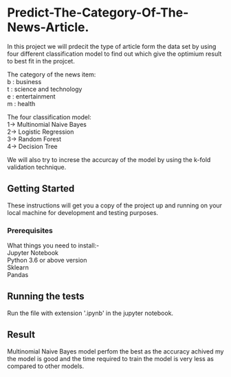 # Predict-The-Category-Of-The-News-Article.

In this project we will prdecit the type of article form the data set by using four different classification model to find out which give the optimium result to best fit in the projcet.

The category of the news item:\
b : business\
t : science and technology\
e : entertainment\
m : health

The four classification model:\
1-> Multinomial Naive Bayes\
2-> Logistic Regression\
3-> Random Forest\
4-> Decision Tree

We will also try to increse the accurcay of the model by using the k-fold validation technique.

## Getting Started

These instructions will get you a copy of the project up and running on your local machine for development and testing purposes.

### Prerequisites

What things you need to install:-\
Jupyter Notebook\
Python 3.6 or above version\
Sklearn\
Pandas

## Running the tests

Run the file with extension '.ipynb' in the jupyter notebook.

## Result

Multinomial Naive Bayes model perfom the best as the accuracy achived my the model is good and the time required to train the model is very less as compared to other models.

